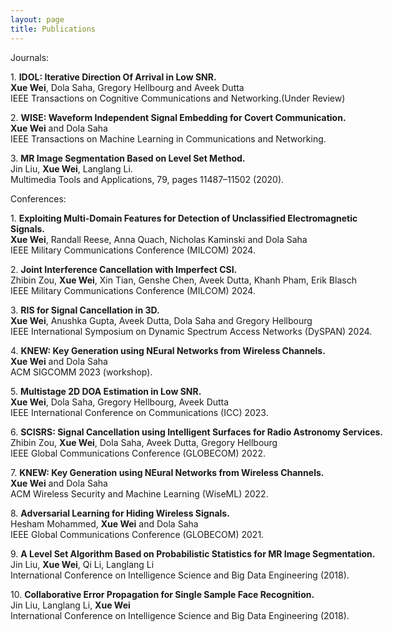 ```yaml
---
layout: page
title: Publications
---
```


<!-- ***Xue Wei*** -->
Journals:


<p style="width: 120%;">
    1. <strong>IDOL: Iterative Direction Of Arrival in Low SNR.</strong> <br/>
    <strong>Xue Wei</strong>, Dola Saha, Gregory Hellbourg and Aveek Dutta <br/>
    IEEE Transactions on Cognitive Communications and Networking.(Under Review)
</p>

<!--<div style="width: 170%; margin-left: auto; margin-right: auto;text-indent: 20px;">-->
<!--
<div style="width: 120%;">
      1. <strong>IDOL: Iterative Direction Of Arrival in Low SNR.</strong> <br/>
      <strong>Xue Wei</strong>, Dola Saha, Gregory Hellbourg and Aveek Dutta <br/>
      IEEE Transactions on Cognitive Communications and Networking.(Under Review) 
</div>
-->

<p style="width: 120%;">
2. <strong>WISE: Waveform Independent Signal Embedding for Covert Communication.</strong> <br/>
<strong>Xue Wei</strong> and Dola Saha <br/>
IEEE Transactions on Machine Learning in Communications and Networking.
</p>

<p style="width: 120%;">
3. <strong>MR Image Segmentation Based on Level Set Method.</strong> <br/>
Jin Liu, <strong>Xue Wei</strong>, Langlang Li. <br/>
Multimedia Tools and Applications, 79, pages 11487–11502 (2020).
</p>


<p>Conferences:</p>

<p style="width: 120%;">
1. <strong>Exploiting Multi-Domain Features for Detection of Unclassified Electromagnetic Signals.</strong> <br/>
<strong>Xue Wei</strong>, Randall Reese, Anna Quach, Nicholas Kaminski and Dola Saha<br/>
IEEE Military Communications Conference (MILCOM) 2024. 
</p>

<p style="width: 120%;">
2. <strong>Joint Interference Cancellation with Imperfect CSI.</strong> <br/>
Zhibin Zou, <strong>Xue Wei</strong>, Xin Tian, Genshe Chen, Aveek Dutta, Khanh Pham, Erik Blasch<br/>
IEEE Military Communications Conference (MILCOM) 2024.
</p>

<p style="width: 120%;">
3. <strong>RIS for Signal Cancellation in 3D.</strong> <br/>
<strong>Xue Wei</strong>, Anushka Gupta, Aveek Dutta, Dola Saha and Gregory Hellbourg <br/>
IEEE International Symposium on Dynamic Spectrum Access Networks (DySPAN) 2024.
</p>

<p style="width: 120%;">
4. <strong>KNEW: Key Generation using NEural Networks from Wireless Channels.</strong> <br/>
<strong>Xue Wei</strong> and Dola Saha <br/>
<!-- N2Women Workshop ACM SIGCOMM 2023. -->
ACM SIGCOMM 2023 (workshop).
</p>

<p style="width: 120%;">
5. <strong>Multistage 2D DOA Estimation in Low SNR.</strong> <br/>
<strong>Xue Wei</strong>, Dola Saha, Gregory Hellbourg, Aveek Dutta <br/>
IEEE International Conference on Communications (ICC) 2023.
</p>

<p style="width: 120%;">
6. <strong>SCISRS: Signal Cancellation using Intelligent Surfaces for Radio Astronomy Services.</strong><br/>
Zhibin Zou, <strong>Xue Wei</strong>, Dola Saha, Aveek Dutta, Gregory Hellbourg <br/>
IEEE Global Communications Conference (GLOBECOM) 2022.
</p>

<p style="width: 120%;">
7. <strong>KNEW: Key Generation using NEural Networks from Wireless Channels.</strong> <br/>
<strong>Xue Wei</strong> and Dola Saha<br/>
ACM Wireless Security and Machine Learning (WiseML) 2022.
</p>

<p style="width: 120%;">
8. <strong>Adversarial Learning for Hiding Wireless Signals.</strong><br/>
Hesham Mohammed, <strong>Xue Wei</strong> and Dola Saha <br/>
IEEE Global Communications Conference (GLOBECOM) 2021.
</p>

<p style="width: 120%;">
9. <strong>A Level Set Algorithm Based on Probabilistic Statistics for MR Image Segmentation.</strong><br/>
Jin Liu, <strong>Xue Wei</strong>, Qi Li, Langlang Li <br/>
International Conference on Intelligence Science and Big Data Engineering (2018).
</p>

<p style="width: 120%;">
10. <strong>Collaborative Error Propagation for Single Sample Face Recognition.</strong> <br/>
Jin Liu, Langlang Li, <strong>Xue Wei</strong> <br/>
International Conference on Intelligence Science and Big Data Engineering (2018).
</p>



<!-- <strong>Xue Wei</strong> -->
<!-- <ins>Xue Wei</ins> -->

  




<!-- **Not Pure Poole** is a simple, beautiful, and powerful Jekyll theme for blogs. It is built on [Poole](https://github.com/poole/poole) and [Pure](https://purecss.io/).

For more information about Not Pure Poole, please browse the [README](https://github.com/vszhub/not-pure-poole) file. -->







